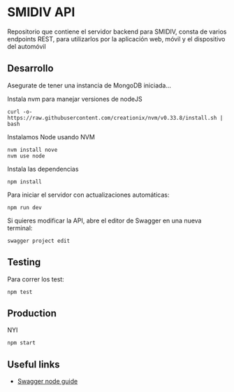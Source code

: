 # SMIDIV API

Repositorio que contiene el servidor backend para SMIDIV, consta de varios endpoints
REST, para utilizarlos por la aplicación web, móvil y el dispositivo del automóvil

## Desarrollo

Asegurate de tener una instancia de MongoDB iniciada...

Instala nvm para manejar versiones de nodeJS
```
curl -o- https://raw.githubusercontent.com/creationix/nvm/v0.33.8/install.sh | bash
```

Instalamos Node usando NVM
```
nvm install nove
nvm use node
```

Instala las dependencias
```shell
npm install
```

Para iniciar el servidor con actualizaciones automáticas:
```shell
npm run dev
```

Si quieres modificar la API, abre el editor de Swagger en una nueva terminal:
```shell
swagger project edit
```

## Testing

Para correr los test:
```shell
npm test
```


## Production

NYI
```shell
npm start
```

## Useful links

- [Swagger node guide](https://github.com/swagger-api/swagger-node/blob/master/docs/README.md)
